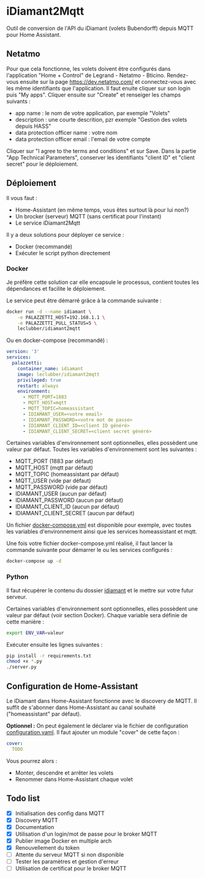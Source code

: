 # iDiamant2Mqtt

Outil de conversion de l'API du iDiamant (volets Bubendorff) depuis MQTT pour Home Assistant.

## Netatmo
Pour que cela fonctionne, les volets doivent être configurés dans l'application "Home + Control" de Legrand - Netatmo - Bticino.
Rendez-vous ensuite sur la page https://dev.netatmo.com/ et connectez-vous avec les même identifiants que l'application. Il faut enuite cliquer sur son login puis "My apps".
Cliquer ensuite sur "Create" et renseiger les champs suivants :
- app name : le nom de votre application, par exemple "Volets"
- description : une courte descrition, pzr exemple "Gestion des volets depuis HASS"
- data protection officer name : votre nom
- data protection officer email : l'email de votre compte

Cliquer sur "I agree to the terms and conditions" et sur Save.
Dans la partie "App Technical Parameters", conserver les identifiants "client ID" et "client secret" pour le déploiement.


## Déploiement

Il vous faut :

- Home-Assistant (en même temps, vous êtes surtout là pour lui non?)
- Un brocker (serveur) MQTT (sans certificat pour l'instant)
- Le service iDiamant2Mqtt

Il y a deux solutions pour déployer ce service :

- Docker (recommandé)
- Exécuter le script python directement

### Docker

Je préfère cette solution car elle encapsule le processus, contient toutes les dépendances  et facilite le déploiement.

Le service peut être démarré grâce à la commande suivante :

``` sh
docker run -d --name idiamant \
    -e PALAZZETTI_HOST=192.168.1.1 \
    -e PALAZZETTI_PULL_STATUS=5 \
    leclubber/idiamant2mqtt
```

Ou en docker-compose (recommandé) :

``` yaml
version: '3'
services:
  palazzetti:
    container_name: idiamant
    image: leclubber/idiamant2mqtt
    privileged: true
    restart: always
    environment:
      - MQTT_PORT=1883
      - MQTT_HOST=mqtt
      - MQTT_TOPIC=homeassistant
      - IDIAMANT_USER=<votre email>
      - IDIAMANT_PASSWORD=<votre mot de passe>
      - IDIAMANT_CLIENT_ID=<client ID généré>
      - IDIAMANT_CLIENT_SECRET=<client secret généré>
```

Certaines variables d'environnement sont optionnelles, elles possèdent une valeur par défaut. Toutes les variables d'environnement sont les suivantes :

- MQTT_PORT (1883 par défaut)
- MQTT_HOST (mqtt par défaut)
- MQTT_TOPIC (homeassistant par défaut)
- MQTT_USER (vide par défaut)
- MQTT_PASSWORD (vide par défaut)
- IDIAMANT_USER (aucun par défaut)
- IDIAMANT_PASSWORD (aucun par défaut)
- IDIAMANT_CLIENT_ID (aucun par défaut)
- IDIAMANT_CLIENT_SECRET (aucun par défaut)

Un fichier [docker-compose.yml](docker-compose.yml) est disponible pour exemple, avec toutes les variables d'environnement ainsi que les services homeassistant et mqtt.

Une fois votre fichier docker-compose.yml réalisé, il faut lancer la commande suivante pour démarrer le ou les services configurés :

``` sh
docker-compose up -d
```

### Python

Il faut récupérer le contenu du dossier [idiamant](idiamant) et le mettre sur votre futur serveur.

Certaines variables d'environnement sont optionnelles, elles possèdent une valeur par défaut (voir section Docker).
Chaque variable sera définie de cette manière :

``` sh
export ENV_VAR=valeur
```

Exécuter ensuite les lignes suivantes :

``` sh
pip install -r requirements.txt
chmod +x *.py
./server.py
```

## Configuration de Home-Assistant

Le iDiamant dans Home-Assistant fonctionne avec le discovery de MQTT. Il suffit de s'abonner dans Home-Assistant au canal souhaité ("homeassistant" par défaut).

**Optionnel :** On peut également le déclarer via le fichier de configuration [configuration.yaml](configuration.yaml). Il faut ajouter un module "cover" de cette façon :
``` yaml
cover:
  TODO
```

Vous pourrez alors :
- Monter, descendre et arrêter les volets
- Renommer dans Home-Assistant chaque volet

## Todo list

- [x] Initialisation des config dans MQTT
- [x] Discovery MQTT
- [x] Documentation
- [x] Utilisation d'un login/mot de passe pour le broker MQTT
- [x] Publier image Docker en multiple arch
- [x] Renouvellement du token
- [ ] Attente du serveur MQTT si non disponible
- [ ] Tester les paramètres et gestion d'erreur
- [ ] Utilisation de certificat pour le broker MQTT
